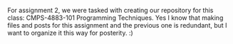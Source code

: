 For assignment 2, we were tasked with creating our repository for this class: CMPS-4883-101 Programming Techniques. Yes I know that making files and posts for this assignment and the previous one is redundant, but I want to organize it this way for posterity. :)
